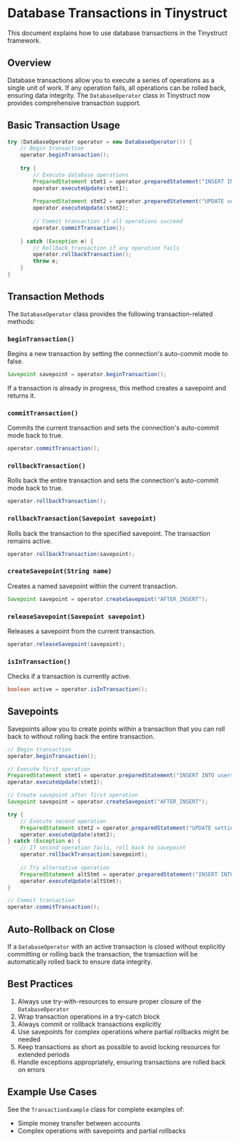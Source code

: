 # Database Transactions in Tinystruct

This document explains how to use database transactions in the Tinystruct framework.

## Overview

Database transactions allow you to execute a series of operations as a single unit of work. If any operation fails, all operations can be rolled back, ensuring data integrity. The `DatabaseOperator` class in Tinystruct now provides comprehensive transaction support.

## Basic Transaction Usage

```java
try (DatabaseOperator operator = new DatabaseOperator()) {
    // Begin transaction
    operator.beginTransaction();
    
    try {
        // Execute database operations
        PreparedStatement stmt1 = operator.preparedStatement("INSERT INTO users (name) VALUES (?)", new Object[]{"John"});
        operator.executeUpdate(stmt1);
        
        PreparedStatement stmt2 = operator.preparedStatement("UPDATE settings SET value = ? WHERE name = ?", new Object[]{"new_value", "setting_name"});
        operator.executeUpdate(stmt2);
        
        // Commit transaction if all operations succeed
        operator.commitTransaction();
        
    } catch (Exception e) {
        // Rollback transaction if any operation fails
        operator.rollbackTransaction();
        throw e;
    }
}
```

## Transaction Methods

The `DatabaseOperator` class provides the following transaction-related methods:

### `beginTransaction()`

Begins a new transaction by setting the connection's auto-commit mode to false.

```java
Savepoint savepoint = operator.beginTransaction();
```

If a transaction is already in progress, this method creates a savepoint and returns it.

### `commitTransaction()`

Commits the current transaction and sets the connection's auto-commit mode back to true.

```java
operator.commitTransaction();
```

### `rollbackTransaction()`

Rolls back the entire transaction and sets the connection's auto-commit mode back to true.

```java
operator.rollbackTransaction();
```

### `rollbackTransaction(Savepoint savepoint)`

Rolls back the transaction to the specified savepoint. The transaction remains active.

```java
operator.rollbackTransaction(savepoint);
```

### `createSavepoint(String name)`

Creates a named savepoint within the current transaction.

```java
Savepoint savepoint = operator.createSavepoint("AFTER_INSERT");
```

### `releaseSavepoint(Savepoint savepoint)`

Releases a savepoint from the current transaction.

```java
operator.releaseSavepoint(savepoint);
```

### `isInTransaction()`

Checks if a transaction is currently active.

```java
boolean active = operator.isInTransaction();
```

## Savepoints

Savepoints allow you to create points within a transaction that you can roll back to without rolling back the entire transaction.

```java
// Begin transaction
operator.beginTransaction();

// Execute first operation
PreparedStatement stmt1 = operator.preparedStatement("INSERT INTO users (name) VALUES (?)", new Object[]{"John"});
operator.executeUpdate(stmt1);

// Create savepoint after first operation
Savepoint savepoint = operator.createSavepoint("AFTER_INSERT");

try {
    // Execute second operation
    PreparedStatement stmt2 = operator.preparedStatement("UPDATE settings SET value = ? WHERE name = ?", new Object[]{"new_value", "setting_name"});
    operator.executeUpdate(stmt2);
} catch (Exception e) {
    // If second operation fails, roll back to savepoint
    operator.rollbackTransaction(savepoint);
    
    // Try alternative operation
    PreparedStatement altStmt = operator.preparedStatement("INSERT INTO logs (message) VALUES (?)", new Object[]{"Operation failed"});
    operator.executeUpdate(altStmt);
}

// Commit transaction
operator.commitTransaction();
```

## Auto-Rollback on Close

If a `DatabaseOperator` with an active transaction is closed without explicitly committing or rolling back the transaction, the transaction will be automatically rolled back to ensure data integrity.

## Best Practices

1. Always use try-with-resources to ensure proper closure of the `DatabaseOperator`
2. Wrap transaction operations in a try-catch block
3. Always commit or rollback transactions explicitly
4. Use savepoints for complex operations where partial rollbacks might be needed
5. Keep transactions as short as possible to avoid locking resources for extended periods
6. Handle exceptions appropriately, ensuring transactions are rolled back on errors

## Example Use Cases

See the `TransactionExample` class for complete examples of:
- Simple money transfer between accounts
- Complex operations with savepoints and partial rollbacks
